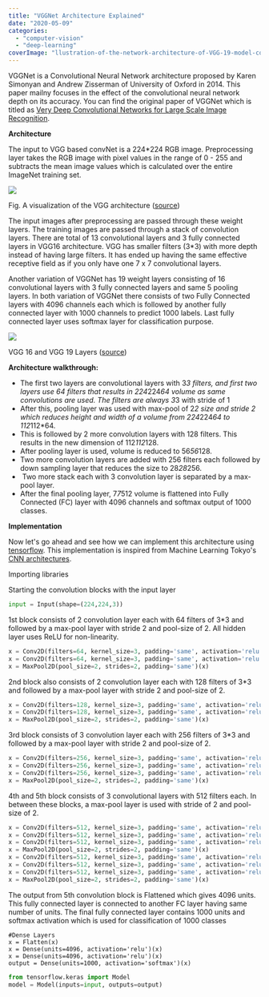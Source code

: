 ```yaml
---
title: "VGGNet Architecture Explained"
date: "2020-05-09"
categories: 
  - "computer-vision"
  - "deep-learning"
coverImage: "llustration-of-the-network-architecture-of-VGG-19-model-conv-means-convolution-FC-means.jpg"
---
```


VGGNet is a Convolutional Neural Network architecture proposed by Karen Simonyan and Andrew Zisserman of University of Oxford in 2014. This paper mailny focuses in the effect of the convolutional neural network depth on its accuracy. You can find the original paper of VGGNet which is titled as [Very Deep Convolutional Networks for Large Scale Image Recognition](https://arxiv.org/abs/1409.1556).

**Architecture**

The input to VGG based convNet is a 224*224 RGB image. Preprocessing layer takes the RGB image with pixel values in the range of 0 - 255 and subtracts the mean image values which is calculated over the entire ImageNet training set. 

![](https://prabinnepal.com/wp-content/uploads/2020/09/vggnet.png)

Fig. A visualization of the VGG architecture ([source](https://www.cs.toronto.edu/~frossard/post/vgg16/))

The input images after preprocessing are passed through these weight layers. The training images are passed through a stack of convolution layers. There are total of 13 convolutional layers and 3 fully connected layers in VGG16 architecture. VGG has smaller filters (3*3) with more depth instead of having large filters. It has ended up having the same effective receptive field as if you only have one 7 x 7 convolutional layers.

Another variation of VGGNet has 19 weight layers consisting of 16 convolutional layers with 3 fully connected layers and same 5 pooling layers. In both variation of VGGNet there consists of two Fully Connected layers with 4096 channels each which is followed by another fully connected layer with 1000 channels to predict 1000 labels. Last fully connected layer uses softmax layer for classification purpose.

![](https://prabinnepal.com/wp-content/uploads/2020/09/vgg16-and-19.jpeg)

VGG 16 and VGG 19 Layers ([source](https://towardsdatascience.com/architecture-comparison-of-alexnet-vggnet-resnet-inception-densenet-beb8b116866d))

**Architecture walkthrough:**

- The first two layers are convolutional layers with 3*3 filters, and first two layers use 64 filters that results in 224*224*64 volume as same convolutions are used. The filters are always 3*3 with stride of 1
- After this, pooling layer was used with max-pool of 2*2 size and stride 2 which reduces height and width of a volume from 224*224*64 to 112*112*64.
- This is followed by 2 more convolution layers with 128 filters. This results in the new dimension of 112*112*128.
- After pooling layer is used, volume is reduced to 56*56*128.
- Two more convolution layers are added with 256 filters each followed by down sampling layer that reduces the size to 28*28*256.
-  Two more stack each with 3 convolution layer is separated by a max-pool layer.
- After the final pooling layer, 7*7*512 volume is flattened into Fully Connected (FC) layer with 4096 channels and softmax output of 1000 classes.

**Implementation**

Now let's go ahead and see how we can implement this architecture using [tensorflow](http://tensorflow.org). This implementation is inspired from Machine Learning Tokyo's [CNN architectures](https://github.com/Machine-Learning-Tokyo/CNN-Architectures).

Importing libraries

Starting the convolution blocks with the input layer
``` python
input = Input(shape=(224,224,3))
```
1st block consists of 2 convolution layer each with 64 filters of 3*3 and followed by a max-pool layer with stride 2 and pool-size of 2. All hidden layer uses ReLU for non-linearity.
``` python
x = Conv2D(filters=64, kernel_size=3, padding='same', activation='relu')(input)
x = Conv2D(filters=64, kernel_size=3, padding='same', activation='relu')(x)
x = MaxPool2D(pool_size=2, strides=2, padding='same')(x)
```
2nd block also consists of 2 convolution layer each with 128 filters of 3*3 and followed by a max-pool layer with stride 2 and pool-size of 2.
``` python
x = Conv2D(filters=128, kernel_size=3, padding='same', activation='relu')(x)
x = Conv2D(filters=128, kernel_size=3, padding='same', activation='relu')(x)
x = MaxPool2D(pool_size=2, strides=2, padding='same')(x)
```
3rd block consists of 3 convolution layer each with 256 filters of 3*3 and followed by a max-pool layer with stride 2 and pool-size of 2.
``` python
x = Conv2D(filters=256, kernel_size=3, padding='same', activation='relu')(x)
x = Conv2D(filters=256, kernel_size=3, padding='same', activation='relu')(x)
x = Conv2D(filters=256, kernel_size=3, padding='same', activation='relu')(x)
x = MaxPool2D(pool_size=2, strides=2, padding='same')(x)
```
4th and 5th block consists of 3 convolutional layers with 512 filters each. In between these blocks, a max-pool layer is used with stride of 2 and pool-size of 2.
``` python
x = Conv2D(filters=512, kernel_size=3, padding='same', activation='relu')(x)
x = Conv2D(filters=512, kernel_size=3, padding='same', activation='relu')(x)
x = Conv2D(filters=512, kernel_size=3, padding='same', activation='relu')(x)
x = MaxPool2D(pool_size=2, strides=2, padding='same')(x)
x = Conv2D(filters=512, kernel_size=3, padding='same', activation='relu')(x)
x = Conv2D(filters=512, kernel_size=3, padding='same', activation='relu')(x)
x = Conv2D(filters=512, kernel_size=3, padding='same', activation='relu')(x)
x = MaxPool2D(pool_size=2, strides=2, padding='same')(x)
```
The output from 5th convolution block is Flattened which gives 4096 units. This fully connected layer is connected to another FC layer having same number of units. The final fully connected layer contains 1000 units and softmax activation which is used for classification of 1000 classes
``` pyhton
#Dense Layers
x = Flatten(x)
x = Dense(units=4096, activation='relu')(x)
x = Dense(units=4096, activation='relu')(x)
output = Dense(units=1000, activation='softmax')(x)
```
``` python
from tensorflow.keras import Model
model = Model(inputs=input, outputs=output)
```
